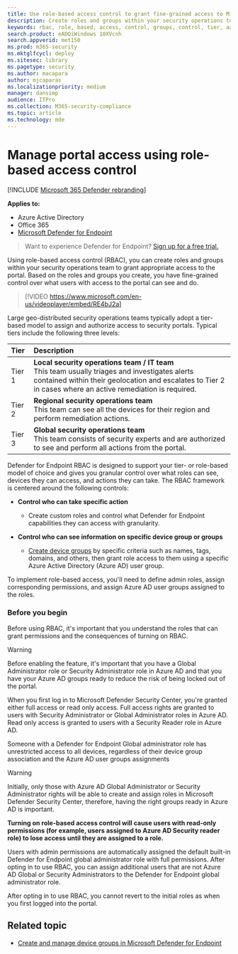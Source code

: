 ```yaml
---
title: Use role-based access control to grant fine-grained access to Microsoft Defender Security Center
description: Create roles and groups within your security operations to grant access to the portal.
keywords: rbac, role, based, access, control, groups, control, tier, aad
search.product: eADQiWindows 10XVcnh
search.appverid: met150
ms.prod: m365-security
ms.mktglfcycl: deploy
ms.sitesec: library
ms.pagetype: security
ms.author: macapara
author: mjcaparas
ms.localizationpriority: medium
manager: dansimp
audience: ITPro
ms.collection: M365-security-compliance
ms.topic: article
ms.technology: mde
---
```


# Manage portal access using role-based access control

[!INCLUDE [Microsoft 365 Defender rebranding](../../includes/microsoft-defender.md)]

**Applies to:**
- Azure Active Directory
- Office 365
- [Microsoft Defender for Endpoint](https://go.microsoft.com/fwlink/?linkid=2154037)

>Want to experience Defender for Endpoint? [Sign up for a free trial.](https://www.microsoft.com/microsoft-365/windows/microsoft-defender-atp?ocid=docs-wdatp-rbac-abovefoldlink)


Using role-based access control (RBAC), you can create roles and groups within your security operations team to grant appropriate access to the  portal. Based on the roles and groups you create, you have fine-grained control over what users with access to the portal can see and do. 

> [!VIDEO https://www.microsoft.com/en-us/videoplayer/embed/RE4bJ2a]

Large geo-distributed security operations teams typically adopt a tier-based model to assign and authorize access to security portals. Typical tiers include the following three levels:

Tier | Description
:---|:---
Tier 1 | **Local security operations team / IT team** <br> This team usually triages and investigates alerts contained within their geolocation and escalates to Tier 2 in cases where an active remediation is required.
Tier 2 | **Regional security operations team** <br> This team can see all the devices for their region and perform remediation actions.
Tier 3 | **Global security operations team** <br> This team consists of security experts and are authorized to see and perform all actions from the portal.

Defender for Endpoint RBAC is designed to support your tier- or role-based model of choice and gives you granular control over what roles can see, devices they can access, and actions they can take. The RBAC framework is centered around the following controls:

- **Control who can take specific action**
  - Create custom roles and control what Defender for Endpoint capabilities they can access with granularity.
 
- **Control who can see information on specific device group or groups**
  - [Create device groups](machine-groups.md) by specific criteria such as names, tags, domains, and others, then grant role access to them using a specific  Azure Active Directory (Azure AD) user group.

To implement role-based access, you'll need to define admin roles, assign corresponding permissions, and assign Azure AD user groups assigned to the roles.


### Before you begin
Before using RBAC, it's important that you understand the roles that can grant permissions and the consequences of turning on RBAC.


> [!WARNING]
> Before enabling the feature, it's important that you have a Global Administrator role or Security Administrator role in Azure AD and that you have your Azure AD groups ready to reduce the risk of being locked out of the portal. 

When you first log in to Microsoft Defender Security Center, you're granted either full access or read only access. Full access rights are granted to users with Security Administrator or Global Administrator roles in Azure AD. Read only access is granted to users with a Security Reader role in Azure AD. 

Someone with a Defender for Endpoint Global administrator role has unrestricted access to all devices, regardless of their device group association and the Azure AD user groups assignments

> [!WARNING]
> Initially, only those with Azure AD Global Administrator or Security Administrator rights will be able to create and assign roles in Microsoft Defender Security Center, therefore, having the right groups ready in Azure AD is important.
>
> **Turning on role-based access control will cause users with read-only permissions (for example, users assigned to Azure AD Security reader role) to lose access until they are assigned to a role.** 
>
>Users with admin permissions are automatically assigned the default built-in Defender for Endpoint global administrator role with full permissions. After opting in to use RBAC, you can assign additional users that are not Azure AD Global or Security Administrators to the Defender for Endpoint global administrator role. 
>
> After opting in to use RBAC, you cannot revert to the initial roles as when you first logged into the portal. 



## Related topic
- [Create and manage device groups in Microsoft Defender for Endpoint](machine-groups.md)
